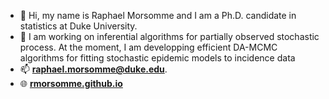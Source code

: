 - 👋 Hi, my name is Raphael Morsomme and I am a Ph.D. candidate in statistics at Duke University.
- 👀 I am working on inferential algorithms for partially observed stochastic process. At the moment, I am developping efficient DA-MCMC algorithms for fitting stochastic epidemic models to incidence data
- 📫 [**raphael.morsomme@duke.edu**](mailto:raphael.morsomme@duke.edu).
- 🌐 [**rmorsomme.github.io**](https://rmorsomme.github.io/)

<!---
- 🌱 I’m currently learning ...
- 💞️ I’m looking to collaborate on ...
rmorsomme/rmorsomme is a ✨ special ✨ repository because its `README.md` (this file) appears on your GitHub profile.
You can click the Preview link to take a look at your changes.
--->
